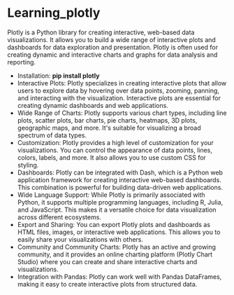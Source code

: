 # Learning_plotly

Plotly is a Python library for creating interactive, web-based data visualizations.
It allows you to build a wide range of interactive plots and dashboards for data exploration and presentation.
Plotly is often used for creating dynamic and interactive charts and graphs for data analysis and reporting. 

- Installation: **pip install plotly**
- Interactive Plots: Plotly specializes in creating interactive plots that allow users to explore data by hovering over data points, zooming, panning, and interacting with the visualization. Interactive plots 
                      are essential for creating dynamic dashboards and web applications.
- Wide Range of Charts: Plotly supports various chart types, including line plots, scatter plots, bar charts, pie charts, heatmaps, 3D plots, geographic maps, and more. It's suitable for visualizing a broad 
                       spectrum of data types.
- Customization: Plotly provides a high level of customization for your visualizations. You can control the appearance of data points, lines, colors, labels, and more.
                 It also allows you to use custom CSS for styling.
- Dashboards: Plotly can be integrated with Dash, which is a Python web application framework for creating interactive web-based dashboards. This combination is powerful for building data-driven web applications.
- Wide Language Support: While Plotly is primarily associated with Python, it supports multiple programming languages, including R, Julia, and JavaScript. This makes it a versatile choice for data visualization across different ecosystems.
- Export and Sharing: You can export Plotly plots and dashboards as HTML files, images, or interactive web applications. This allows you to easily share your visualizations with others.
- Community and Community Charts: Plotly has an active and growing community, and it provides an online charting platform (Plotly Chart Studio) where you can create and share interactive charts and visualizations.
- Integration with Pandas: Plotly can work well with Pandas DataFrames, making it easy to create interactive plots from structured data.
